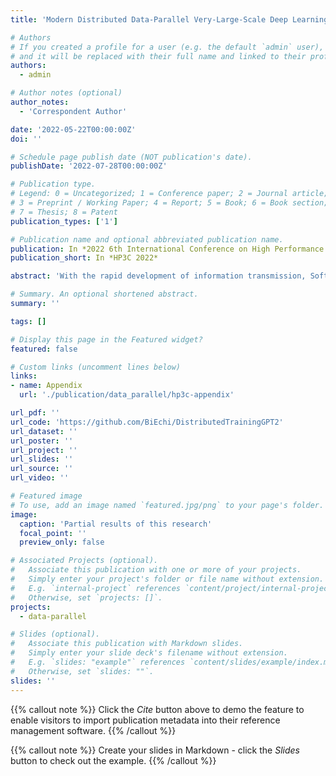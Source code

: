 ```yaml
---
title: 'Modern Distributed Data-Parallel Very-Large-Scale Deep Learning Pre-training Strategies for NLP models'

# Authors
# If you created a profile for a user (e.g. the default `admin` user), write the username (folder name) here
# and it will be replaced with their full name and linked to their profile.
authors:
  - admin

# Author notes (optional)
author_notes:
  - 'Correspondent Author'

date: '2022-05-22T00:00:00Z'
doi: ''

# Schedule page publish date (NOT publication's date).
publishDate: '2022-07-28T00:00:00Z'

# Publication type.
# Legend: 0 = Uncategorized; 1 = Conference paper; 2 = Journal article;
# 3 = Preprint / Working Paper; 4 = Report; 5 = Book; 6 = Book section;
# 7 = Thesis; 8 = Patent
publication_types: ['1']

# Publication name and optional abbreviated publication name.
publication: In *2022 6th International Conference on High Performance Compilation, Computing and Communications*
publication_short: In *HP3C 2022*

abstract: 'With the rapid development of information transmission, Software as a Service (SaaS) is developing at a rapid speed that everything originally local tends to be transplanted onto servers and executed on the cloud. WebGPU is such a SaaS system that it holds the GPU-equipped server to execute students’ CUDA code and releases the RESTful front-end website for students to write their code on. However, programming on an HTML-based interface is not satisfactory due to a lack of syntax highlighting and automatic keyword complement. On the other side, Visual Studio Code is now becoming the most popular programming interface due to its strong community and eclectic functionalities. Thus, we propose such a system that, students write code locally using VS Code with its coding-auxiliary extensions, and push the code to WebGPU with only one button pressed using our VSC-WebGPU extension. The extension is divided into 4 parts: the login process for automatically logging the student into WebGPU, the pull process that pulls the code down to the local workspace, the push process that copies the code to the browser for compiling and running, and the exit process to exit the browser and close the connection. This 4-step architecture is also applicable for any other automated tools to push local code to authorization- required SaaS systems using Web automata.'

# Summary. An optional shortened abstract.
summary: ''

tags: []

# Display this page in the Featured widget?
featured: false

# Custom links (uncomment lines below)
links:
- name: Appendix
  url: './publication/data_parallel/hp3c-appendix'

url_pdf: ''
url_code: 'https://github.com/BiEchi/DistributedTrainingGPT2' 
url_dataset: ''
url_poster: ''
url_project: ''
url_slides: ''
url_source: ''
url_video: ''

# Featured image
# To use, add an image named `featured.jpg/png` to your page's folder.
image:
  caption: 'Partial results of this research'
  focal_point: ''
  preview_only: false

# Associated Projects (optional).
#   Associate this publication with one or more of your projects.
#   Simply enter your project's folder or file name without extension.
#   E.g. `internal-project` references `content/project/internal-project/index.md`.
#   Otherwise, set `projects: []`.
projects:
  - data-parallel

# Slides (optional).
#   Associate this publication with Markdown slides.
#   Simply enter your slide deck's filename without extension.
#   E.g. `slides: "example"` references `content/slides/example/index.md`.
#   Otherwise, set `slides: ""`.
slides: ''
---
```


{{% callout note %}}
Click the _Cite_ button above to demo the feature to enable visitors to import publication metadata into their reference management software.
{{% /callout %}}

{{% callout note %}}
Create your slides in Markdown - click the _Slides_ button to check out the example.
{{% /callout %}}

